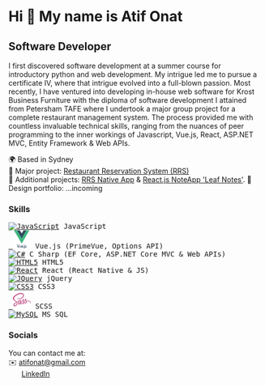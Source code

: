Hi 👋 My name is Atif Onat
==========================

Software Developer
------------------

I first discovered software development at a summer course for introductory python and web development. My intrigue led me to pursue a certificate IV, where that intrigue evolved into a full-blown passion. Most recently, I have ventured into developing in-house web software for Krost Business Furniture with the diploma of software development I attained from Petersham TAFE where I undertook a major group project for a complete restaurant management system. The process provided me with countless invaluable technical skills, ranging from the nuances of peer programming to the inner workings of Javascript, Vue.js, React, ASP.NET MVC, Entity Framework & Web APIs.

🌍  Based in Sydney</br>
🚀  Major project: [Restaurant Reservation System (RRS)](https://github.com/atiftonat/RRS)</br>
🚀  Additional projects: [RRS Native App](https://github.com/atiftonat/rrs_native) & [React.js NoteApp 'Leaf Notes'](https://github.com/atiftonat/leaf-notes).
🚀  Design portfolio: ...incoming

### Skills
<pre>
<a href="https://developer.mozilla.org/en-US/docs/Web/JavaScript" target="_blank" rel="noreferrer"><img src="https://raw.githubusercontent.com/danielcranney/readme-generator/main/public/icons/skills/javascript-colored.svg" width="36" height="36" alt="JavaScript" /></a>&nbsp;JavaScript
<a href="https://vuejs.org/" target="_blank" rel="noreferrer"> <img src="https://raw.githubusercontent.com/devicons/devicon/master/icons/vuejs/vuejs-original-wordmark.svg" alt="vuejs" width="36" height="36"/></a>&nbsp;Vue.js (PrimeVue, Options API)
<a href="https://docs.microsoft.com/en-us/dotnet/csharp/" target="_blank" rel="noreferrer"><img src="https://raw.githubusercontent.com/danielcranney/readme-generator/main/public/icons/skills/csharp-colored.svg" width="36" height="36" alt="C#" /></a>&nbsp;C Sharp (EF Core, ASP.NET Core MVC & Web APIs)
<a href="https://developer.mozilla.org/en-US/docs/Glossary/HTML5" target="_blank" rel="noreferrer"><img src="https://raw.githubusercontent.com/danielcranney/readme-generator/main/public/icons/skills/html5-colored.svg" width="36" height="36" alt="HTML5" /></a>&nbsp;HTML5
<a href="https://reactjs.org/" target="_blank" rel="noreferrer"><img src="https://raw.githubusercontent.com/danielcranney/readme-generator/main/public/icons/skills/react-colored.svg" width="36" height="36" alt="React" /></a>&nbsp;React (React Native & JS)
<a href="https://jquery.com/" target="_blank" rel="noreferrer"><img src="https://raw.githubusercontent.com/danielcranney/readme-generator/main/public/icons/skills/jquery-colored.svg" width="36" height="36" alt="JQuery" /></a>&nbsp;jQuery
<a href="https://www.w3.org/TR/CSS/#css" target="_blank" rel="noreferrer"><img src="https://raw.githubusercontent.com/danielcranney/readme-generator/main/public/icons/skills/css3-colored.svg" width="36" height="36" alt="CSS3" /></a>&nbsp;CSS3
<a href="https://sass-lang.com" target="_blank" rel="noreferrer"> <img src="https://raw.githubusercontent.com/devicons/devicon/master/icons/sass/sass-original.svg" alt="sass" width="36" height="36"/></a>&nbsp;SCSS
<a href="https://www.mysql.com/" target="_blank" rel="noreferrer"><img src="https://raw.githubusercontent.com/danielcranney/readme-generator/main/public/icons/skills/mysql-colored.svg" width="36" height="36" alt="MySQL" /></a>&nbsp;MS SQL
</pre>

### Socials
You can contact me at:</br>
✉️&nbsp;[atifonat@gmail.com](mailto:atifonat@gmail.com)</br>
&nbsp;<img src="https://raw.githubusercontent.com/danielcranney/readme-generator/main/public/icons/socials/linkedin.svg" width="14" height="14" />&nbsp; 
[LinkedIn](https://www.linkedin.com/in/atif-onat/)

